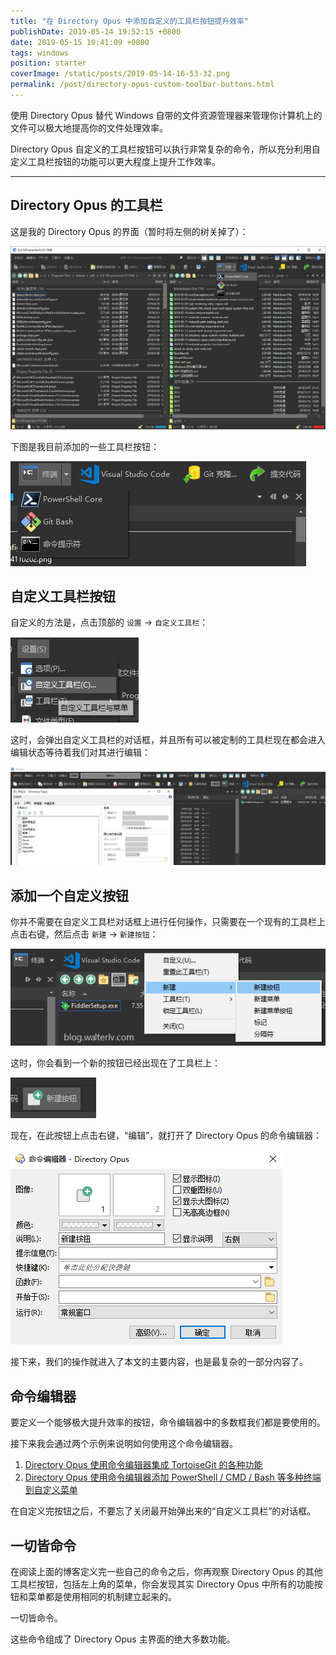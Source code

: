 ```yaml
---
title: "在 Directory Opus 中添加自定义的工具栏按钮提升效率"
publishDate: 2019-05-14 19:52:15 +0800
date: 2019-05-15 10:41:09 +0800
tags: windows
position: starter
coverImage: /static/posts/2019-05-14-16-53-32.png
permalink: /post/directory-opus-custom-toolbar-buttons.html
---
```


使用 Directory Opus 替代 Windows 自带的文件资源管理器来管理你计算机上的文件可以极大地提高你的文件处理效率。

Directory Opus 自定义的工具栏按钮可以执行非常复杂的命令，所以充分利用自定义工具栏按钮的功能可以更大程度上提升工作效率。

---

<div id="toc"></div>

## Directory Opus 的工具栏

这是我的 Directory Opus 的界面（暂时将左侧的树关掉了）：

![Directory Opus](/static/posts/2019-05-14-16-53-32.png)

下图是我目前添加的一些工具栏按钮：

![Directory Opus 的工具栏按钮](/static/posts/2019-05-14-16-52-05.png)

## 自定义工具栏按钮

自定义的方法是，点击顶部的 `设置` -> `自定义工具栏`：

![自定义工具栏菜单](/static/posts/2019-05-14-19-36-51.png)

这时，会弹出自定义工具栏的对话框，并且所有可以被定制的工具栏现在都会进入编辑状态等待着我们对其进行编辑：

![正在自定义工具栏](/static/posts/2019-05-14-19-38-31.png)

## 添加一个自定义按钮

你并不需要在自定义工具栏对话框上进行任何操作，只需要在一个现有的工具栏上点击右键，然后点击 `新建` -> `新建按钮`：

![新建按钮](/static/posts/2019-05-14-19-41-16.png)

这时，你会看到一个新的按钮已经出现在了工具栏上：

![新建的按钮](/static/posts/2019-05-14-19-44-51.png)

现在，在此按钮上点击右键，“编辑”，就打开了 Directory Opus 的命令编辑器：

![命令编辑器](/static/posts/2019-05-14-19-45-44.png)

接下来，我们的操作就进入了本文的主要内容，也是最复杂的一部分内容了。

## 命令编辑器

要定义一个能够极大提升效率的按钮，命令编辑器中的多数框我们都是要使用的。

接下来我会通过两个示例来说明如何使用这个命令编辑器。

1. [Directory Opus 使用命令编辑器集成 TortoiseGit 的各种功能](/post/directory-opus-integrate-with-tortoise-git)
1. [Directory Opus 使用命令编辑器添加 PowerShell / CMD / Bash 等多种终端到自定义菜单](/post/directory-opus-integrate-with-terminals)

在自定义完按钮之后，不要忘了关闭最开始弹出来的“自定义工具栏”的对话框。

## 一切皆命令

在阅读上面的博客定义完一些自己的命令之后，你再观察 Directory Opus 的其他工具栏按钮，包括左上角的菜单，你会发现其实 Directory Opus 中所有的功能按钮和菜单都是使用相同的机制建立起来的。

一切皆命令。

这些命令组成了 Directory Opus 主界面的绝大多数功能。


